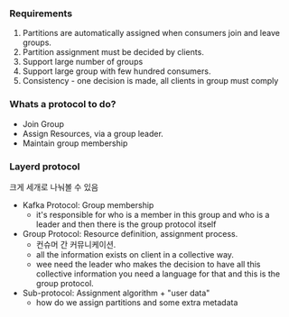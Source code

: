 
### Requirements

1. Partitions are automatically assigned when consumers join and leave groups.
2. Partition assignment must be decided by clients.
3. Support large number of groups
4. Support large group with few hundred consumers.
5. Consistency - one decision is made, all clients in group must comply

### Whats a protocol to do?

- Join Group
- Assign Resources, via a group leader.
- Maintain group membership

### Layerd protocol

크게 세개로 나눠볼 수 있음

- Kafka Protocol: Group membership
	- it's responsible for who is a member in this group and who is a leader and then there is the group protocol itself
- Group Protocol: Resource definition, assignment process.
	- 컨슈머 간 커뮤니케이션.
	- all the information exists on client in a collective way.
	- wee need the leader who makes the decision to have all this collective information you need a language for that and this is the group protocol.
- Sub-protocol: Assignment algorithm + "user data"
	- how do we assign partitions and some extra metadata

